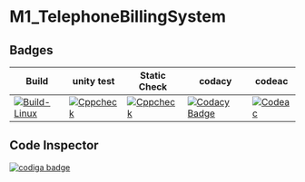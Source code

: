 # M1_TelephoneBillingSystem

## Badges

|Build| unity test| Static Check| codacy| codeac|
---|---|---|---|---|
|[![Build-Linux](https://github.com/Gopireddy28/M1_TelephoneBillingSystem/actions/workflows/Build-linux.yml/badge.svg)](https://github.com/Gopireddy28/M1_TelephoneBillingSystem/actions/workflows/Build-linux.yml)|[![Cppcheck](https://github.com/Gopireddy28/M1_TelephoneBillingSystem/actions/workflows/Static-check.yml/badge.svg)](https://github.com/Gopireddy28/M1_TelephoneBillingSystem/actions/workflows/Static-check.yml)|[![Cppcheck](https://github.com/Gopireddy28/M1_TelephoneBillingSystem/actions/workflows/Static-check.yml/badge.svg)](https://github.com/Gopireddy28/M1_TelephoneBillingSystem/actions/workflows/Static-check.yml)|[![Codacy Badge](https://app.codacy.com/project/badge/Grade/977b0a777b8a4b2c8faa46a6d7f1c9c1)](https://www.codacy.com/gh/Gopireddy28/M1_TelephoneBillingSystem/dashboard?utm_source=github.com&amp;utm_medium=referral&amp;utm_content=Gopireddy28/M1_TelephoneBillingSystem&amp;utm_campaign=Badge_Grade)|[![Codeac](https://static.codeac.io/badges/2-474937558.svg "Codeac")](https://app.codeac.io/github/Gopireddy28/M1_TelephoneBillingSystem)|

## Code Inspector

<a href="https://app.codiga.io/public/user/github/Gopireddy28">
   <img src="https://api.codiga.io/public/badge/user/github/Gopireddy28?style=light" alt="codiga badge" />
</a>